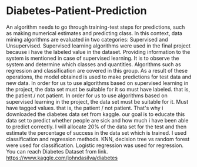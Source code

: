 # Diabetes-Patient-Prediction
An algorithm needs to go through training-test steps for predictions, such as making numerical estimates and predicting class. In this context, data mining algorithms are evaluated in two categories: Supervised and Unsupervised. Supervised learning algorithms were used in the final project because i have the labeled value in the dataset. Providing information to the system is mentioned in case of supervised learning. It is to observe the system and determine which classes and quantities. Algorithms such as regression and classification are covered in this group. As a result of these operations, the model obtained is used to make predictions for test data and new data. In order for us to use algorithms based on supervised learning in the project, the data set must be suitable for it so must have labeled. that is, the patient / not patient. In order for us to use algorithms based on supervised learning in the project, the data set must be suitable for it. Must have tagged values. that is, the patient / not patient. That's why i downloaded the diabetes data set from kaggle. our goal is to educate this data set to predict whether people are sick and how much i have been able to predict correctly. I will allocate 20% of the data set for the test and then estimate the percentage of success in the data set which is trained. I used classification and regression methods. KNN, decision tree vs random forest were used for classification. Logistic regression was used for regression. You can reach Diabetes Dataset from link. https://www.kaggle.com/johndasilva/diabetes
